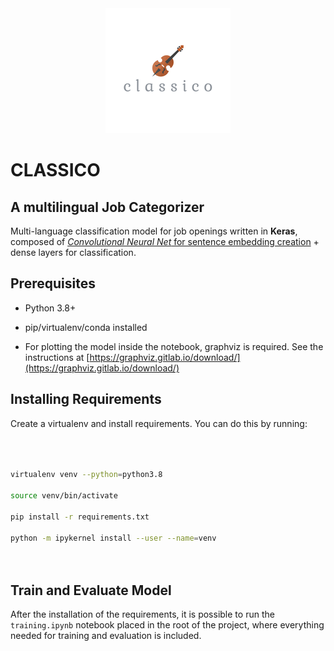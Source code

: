 <div align="center">
  <img src="logo.png">
</div>

# CLASSICO

## A multilingual Job Categorizer

  

Multi-language classification model for job openings written in **Keras**, composed of [_Convolutional Neural Net_ for sentence embedding creation](https://tfhub.dev/google/universal-sentence-encoder-multilingual/3) + dense layers for classification.

  

## Prerequisites

  

- Python 3.8+

  

- pip/virtualenv/conda installed

  

- For plotting the model inside the notebook, graphviz is required. See the instructions at [https://graphviz.gitlab.io/download/](https://graphviz.gitlab.io/download/)

  

## Installing Requirements

  

Create a virtualenv and install requirements. You can do this by running:

  

```bash

  

virtualenv venv --python=python3.8

source venv/bin/activate

pip install -r requirements.txt

python -m ipykernel install --user --name=venv

  

```

  

## Train and Evaluate Model

  

After the installation of the requirements, it is possible to run the `training.ipynb` notebook placed in the root of the project, where everything needed for training and evaluation is included.